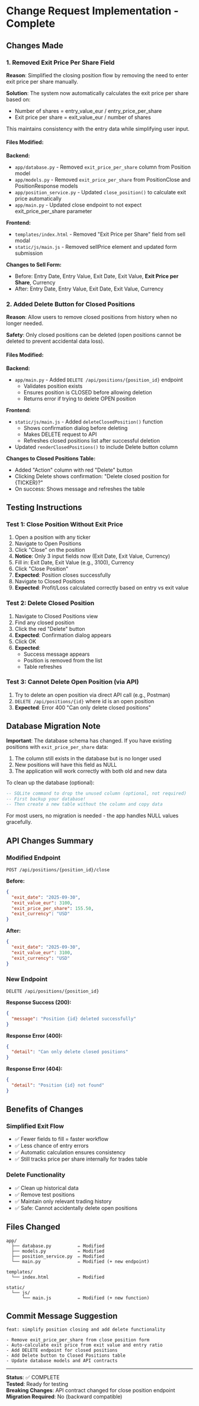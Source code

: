 # Change Request Implementation - Complete

## Changes Made

### 1. Removed Exit Price Per Share Field

**Reason**: Simplified the closing position flow by removing the need to enter exit price per share manually.

**Solution**: The system now automatically calculates the exit price per share based on:
- Number of shares = entry_value_eur / entry_price_per_share
- Exit price per share = exit_value_eur / number of shares

This maintains consistency with the entry data while simplifying user input.

#### Files Modified:

**Backend:**
- `app/database.py` - Removed `exit_price_per_share` column from Position model
- `app/models.py` - Removed `exit_price_per_share` from PositionClose and PositionResponse models
- `app/position_service.py` - Updated `close_position()` to calculate exit price automatically
- `app/main.py` - Updated close endpoint to not expect exit_price_per_share parameter

**Frontend:**
- `templates/index.html` - Removed "Exit Price per Share" field from sell modal
- `static/js/main.js` - Removed sellPrice element and updated form submission

**Changes to Sell Form:**
- Before: Entry Date, Entry Value, Exit Date, Exit Value, **Exit Price per Share**, Currency
- After: Entry Date, Entry Value, Exit Date, Exit Value, Currency

### 2. Added Delete Button for Closed Positions

**Reason**: Allow users to remove closed positions from history when no longer needed.

**Safety**: Only closed positions can be deleted (open positions cannot be deleted to prevent accidental data loss).

#### Files Modified:

**Backend:**
- `app/main.py` - Added `DELETE /api/positions/{position_id}` endpoint
  - Validates position exists
  - Ensures position is CLOSED before allowing deletion
  - Returns error if trying to delete OPEN position

**Frontend:**
- `static/js/main.js` - Added `deleteClosedPosition()` function
  - Shows confirmation dialog before deleting
  - Makes DELETE request to API
  - Refreshes closed positions list after successful deletion
- Updated `renderClosedPositions()` to include Delete button column

**Changes to Closed Positions Table:**
- Added "Action" column with red "Delete" button
- Clicking Delete shows confirmation: "Delete closed position for {TICKER}?"
- On success: Shows message and refreshes the table

## Testing Instructions

### Test 1: Close Position Without Exit Price
1. Open a position with any ticker
2. Navigate to Open Positions
3. Click "Close" on the position
4. **Notice**: Only 3 input fields now (Exit Date, Exit Value, Currency)
5. Fill in: Exit Date, Exit Value (e.g., 3100), Currency
6. Click "Close Position"
7. **Expected**: Position closes successfully
8. Navigate to Closed Positions
9. **Expected**: Profit/Loss calculated correctly based on entry vs exit value

### Test 2: Delete Closed Position
1. Navigate to Closed Positions view
2. Find any closed position
3. Click the red "Delete" button
4. **Expected**: Confirmation dialog appears
5. Click OK
6. **Expected**: 
   - Success message appears
   - Position is removed from the list
   - Table refreshes

### Test 3: Cannot Delete Open Position (via API)
1. Try to delete an open position via direct API call (e.g., Postman)
2. `DELETE /api/positions/{id}` where id is an open position
3. **Expected**: Error 400 "Can only delete closed positions"

## Database Migration Note

**Important**: The database schema has changed. If you have existing positions with `exit_price_per_share` data:

1. The column still exists in the database but is no longer used
2. New positions will have this field as NULL
3. The application will work correctly with both old and new data

To clean up the database (optional):
```sql
-- SQLite command to drop the unused column (optional, not required)
-- First backup your database!
-- Then create a new table without the column and copy data
```

For most users, no migration is needed - the app handles NULL values gracefully.

## API Changes Summary

### Modified Endpoint
```
POST /api/positions/{position_id}/close
```

**Before:**
```json
{
  "exit_date": "2025-09-30",
  "exit_value_eur": 3100,
  "exit_price_per_share": 155.50,
  "exit_currency": "USD"
}
```

**After:**
```json
{
  "exit_date": "2025-09-30",
  "exit_value_eur": 3100,
  "exit_currency": "USD"
}
```

### New Endpoint
```
DELETE /api/positions/{position_id}
```

**Response Success (200):**
```json
{
  "message": "Position {id} deleted successfully"
}
```

**Response Error (400):**
```json
{
  "detail": "Can only delete closed positions"
}
```

**Response Error (404):**
```json
{
  "detail": "Position {id} not found"
}
```

## Benefits of Changes

### Simplified Exit Flow
- ✅ Fewer fields to fill = faster workflow
- ✅ Less chance of entry errors
- ✅ Automatic calculation ensures consistency
- ✅ Still tracks price per share internally for trades table

### Delete Functionality
- ✅ Clean up historical data
- ✅ Remove test positions
- ✅ Maintain only relevant trading history
- ✅ Safe: Cannot accidentally delete open positions

## Files Changed

```
app/
  ├── database.py          ✏️ Modified
  ├── models.py            ✏️ Modified
  ├── position_service.py  ✏️ Modified
  └── main.py              ✏️ Modified (+ new endpoint)

templates/
  └── index.html           ✏️ Modified

static/
  └── js/
      └── main.js          ✏️ Modified (+ new function)
```

## Commit Message Suggestion

```
feat: simplify position closing and add delete functionality

- Remove exit_price_per_share from close position form
- Auto-calculate exit price from exit value and entry ratio
- Add DELETE endpoint for closed positions
- Add Delete button to Closed Positions table
- Update database models and API contracts
```

---

**Status**: ✅ COMPLETE  
**Tested**: Ready for testing  
**Breaking Changes**: API contract changed for close position endpoint  
**Migration Required**: No (backward compatible)
